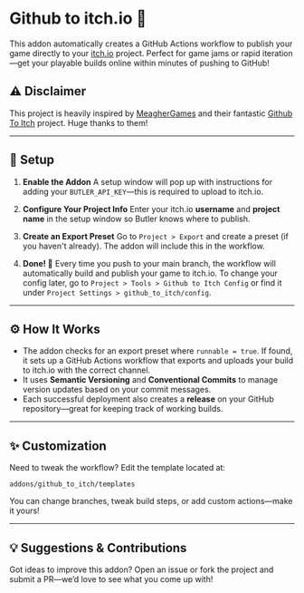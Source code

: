 # Github to itch.io 🚀

This addon automatically creates a GitHub Actions workflow to publish your game directly to your [itch.io](https://itch.io) project. Perfect for game jams or rapid iteration—get your playable builds online within minutes of pushing to GitHub!

## ⚠️ Disclaimer

This project is heavily inspired by [MeagherGames](https://github.com/MeagherGames/) and their fantastic [Github To Itch](https://github.com/MeagherGames/github_to_itch) project. Huge thanks to them!

---

## 🔧 Setup

1. **Enable the Addon**
   A setup window will pop up with instructions for adding your `BUTLER_API_KEY`—this is required to upload to itch.io.

2. **Configure Your Project Info**
   Enter your itch.io **username** and **project name** in the setup window so Butler knows where to publish.

3. **Create an Export Preset**
   Go to `Project > Export` and create a preset (if you haven't already). The addon will include this in the workflow.

4. **Done! 🎉**
   Every time you push to your main branch, the workflow will automatically build and publish your game to itch.io.
   To change your config later, go to `Project > Tools > Github to Itch Config` or find it under `Project Settings > github_to_itch/config`.

---

## ⚙️ How It Works

- The addon checks for an export preset where `runnable = true`. If found, it sets up a GitHub Actions workflow that exports and uploads your build to itch.io with the correct channel.
- It uses **Semantic Versioning** and **Conventional Commits** to manage version updates based on your commit messages.
- Each successful deployment also creates a **release** on your GitHub repository—great for keeping track of working builds.

---

## ✨ Customization

Need to tweak the workflow?
Edit the template located at:

```
addons/github_to_itch/templates
```

You can change branches, tweak build steps, or add custom actions—make it yours!

---

## 💡 Suggestions & Contributions

Got ideas to improve this addon?
Open an issue or fork the project and submit a PR—we’d love to see what you come up with!
